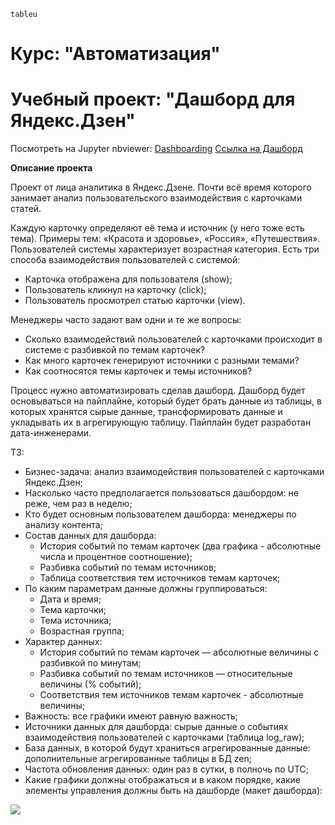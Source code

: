 `tableu`

# Курс: "Автоматизация"
# Учебный проект: "Дашборд для Яндекс.Дзен"

Посмотреть на Jupyter nbviewer: <a href='https://nbviewer.org/github/AntonMakk/Yandex.Practicum/blob/738d2fdc7edabf77c47e0c88ebea9cce020cfcb7/8.Dashboarding/Dashboard.ipynb'>Dashboarding</a>
<a href = 'https://public.tableau.com/app/profile/anton1119/viz/UserinteractionwithYandex_Zen/Yandex_Zen' target="_blank">Ссылка на Дашборд</a>

**Описание проекта**

Проект от лица аналитика в Яндекс.Дзене. Почти всё время которого занимает анализ пользовательского взаимодействия с карточками статей.

Каждую карточку определяют её тема и источник (у него тоже есть тема). Примеры тем: «Красота и здоровье», «Россия», «Путешествия».
Пользователей системы характеризует возрастная категория.
Есть три способа взаимодействия пользователей с системой:
- Карточка отображена для пользователя (show);
- Пользователь кликнул на карточку (click);
- Пользователь просмотрел статью карточки (view).

Менеджеры часто задают вам одни и те же вопросы:
- Сколько взаимодействий пользователей с карточками происходит в системе с разбивкой по темам карточек?
- Как много карточек генерируют источники с разными темами?
- Как соотносятся темы карточек и темы источников?

Процесс нужно автоматизировать сделав дашборд.
Дашборд будет основываться на пайплайне, который будет брать данные из таблицы, в которых хранятся сырые данные, трансформировать данные и укладывать их в агрегирующую таблицу. Пайплайн будет разработан дата-инженерами.

ТЗ:
- Бизнес-задача: анализ взаимодействия пользователей с карточками Яндекс.Дзен;
- Насколько часто предполагается пользоваться дашбордом: не реже, чем раз в неделю;
- Кто будет основным пользователем дашборда: менеджеры по анализу контента;
- Состав данных для дашборда:
  - История событий по темам карточек (два графика - абсолютные числа и процентное соотношение);
  - Разбивка событий по темам источников;
  - Таблица соответствия тем источников темам карточек;
- По каким параметрам данные должны группироваться:
  - Дата и время;
  - Тема карточки;
  - Тема источника;
  - Возрастная группа;
- Характер данных:
  - История событий по темам карточек — абсолютные величины с разбивкой по минутам;
  - Разбивка событий по темам источников — относительные величины (% событий);
  - Соответствия тем источников темам карточек - абсолютные величины;
- Важность: все графики имеют равную важность;
- Источники данных для дашборда: cырые данные о событиях взаимодействия пользователей с карточками (таблица log_raw);
- База данных, в которой будут храниться агрегированные данные: дополнительные агрегированные таблицы в БД zen;
- Частота обновления данных: один раз в сутки, в полночь по UTC;
- Какие графики должны отображаться и в каком порядке, какие элементы управления должны быть на дашборде (макет дашборда):
<img src = 'https://pictures.s3.yandex.net/resources/Untitled_-_2020-07-06T160925.436_1594041010.png'>
